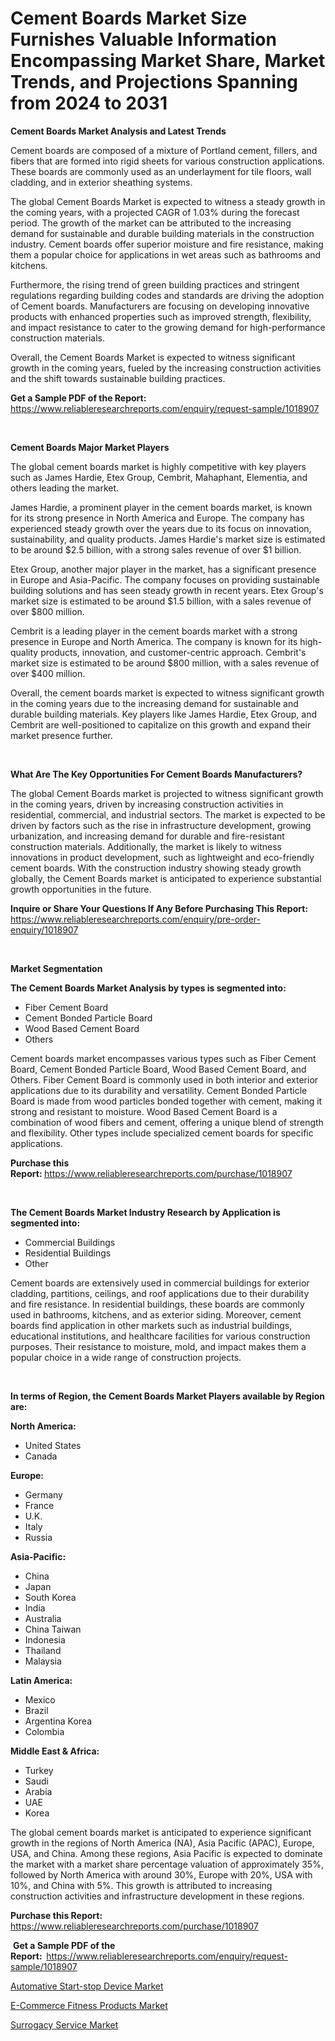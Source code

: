 <p><h1>Cement Boards Market Size Furnishes Valuable Information Encompassing Market Share, Market Trends, and Projections Spanning from 2024 to 2031</h1></p><p><strong>Cement Boards Market Analysis and Latest Trends</strong></p>
<p><p>Cement boards are composed of a mixture of Portland cement, fillers, and fibers that are formed into rigid sheets for various construction applications. These boards are commonly used as an underlayment for tile floors, wall cladding, and in exterior sheathing systems.</p><p>The global Cement Boards Market is expected to witness a steady growth in the coming years, with a projected CAGR of 1.03% during the forecast period. The growth of the market can be attributed to the increasing demand for sustainable and durable building materials in the construction industry. Cement boards offer superior moisture and fire resistance, making them a popular choice for applications in wet areas such as bathrooms and kitchens.</p><p>Furthermore, the rising trend of green building practices and stringent regulations regarding building codes and standards are driving the adoption of Cement boards. Manufacturers are focusing on developing innovative products with enhanced properties such as improved strength, flexibility, and impact resistance to cater to the growing demand for high-performance construction materials.</p><p>Overall, the Cement Boards Market is expected to witness significant growth in the coming years, fueled by the increasing construction activities and the shift towards sustainable building practices.</p></p>
<p><strong>Get a Sample PDF of the Report:&nbsp;</strong> <a href="https://www.reliableresearchreports.com/enquiry/request-sample/1018907">https://www.reliableresearchreports.com/enquiry/request-sample/1018907</a></p>
<p>&nbsp;</p>
<p><strong>Cement Boards Major Market Players</strong></p>
<p><p>The global cement boards market is highly competitive with key players such as James Hardie, Etex Group, Cembrit, Mahaphant, Elementia, and others leading the market. </p><p>James Hardie, a prominent player in the cement boards market, is known for its strong presence in North America and Europe. The company has experienced steady growth over the years due to its focus on innovation, sustainability, and quality products. James Hardie's market size is estimated to be around $2.5 billion, with a strong sales revenue of over $1 billion.</p><p>Etex Group, another major player in the market, has a significant presence in Europe and Asia-Pacific. The company focuses on providing sustainable building solutions and has seen steady growth in recent years. Etex Group's market size is estimated to be around $1.5 billion, with a sales revenue of over $800 million.</p><p>Cembrit is a leading player in the cement boards market with a strong presence in Europe and North America. The company is known for its high-quality products, innovation, and customer-centric approach. Cembrit's market size is estimated to be around $800 million, with a sales revenue of over $400 million.</p><p>Overall, the cement boards market is expected to witness significant growth in the coming years due to the increasing demand for sustainable and durable building materials. Key players like James Hardie, Etex Group, and Cembrit are well-positioned to capitalize on this growth and expand their market presence further.</p></p>
<p>&nbsp;</p>
<p><strong>What Are The Key Opportunities For Cement Boards Manufacturers?</strong></p>
<p><p>The global Cement Boards market is projected to witness significant growth in the coming years, driven by increasing construction activities in residential, commercial, and industrial sectors. The market is expected to be driven by factors such as the rise in infrastructure development, growing urbanization, and increasing demand for durable and fire-resistant construction materials. Additionally, the market is likely to witness innovations in product development, such as lightweight and eco-friendly cement boards. With the construction industry showing steady growth globally, the Cement Boards market is anticipated to experience substantial growth opportunities in the future.</p></p>
<p><strong>Inquire or Share Your Questions If Any Before Purchasing This Report:</strong> <a href="https://www.reliableresearchreports.com/enquiry/pre-order-enquiry/1018907">https://www.reliableresearchreports.com/enquiry/pre-order-enquiry/1018907</a></p>
<p>&nbsp;</p>
<p><strong>Market Segmentation</strong></p>
<p><strong>The Cement Boards Market Analysis by types is segmented into:</strong></p>
<p><ul><li>Fiber Cement Board</li><li>Cement Bonded Particle Board</li><li>Wood Based Cement Board</li><li>Others</li></ul></p>
<p><p>Cement boards market encompasses various types such as Fiber Cement Board, Cement Bonded Particle Board, Wood Based Cement Board, and Others. Fiber Cement Board is commonly used in both interior and exterior applications due to its durability and versatility. Cement Bonded Particle Board is made from wood particles bonded together with cement, making it strong and resistant to moisture. Wood Based Cement Board is a combination of wood fibers and cement, offering a unique blend of strength and flexibility. Other types include specialized cement boards for specific applications.</p></p>
<p><strong>Purchase this Report:&nbsp;</strong><a href="https://www.reliableresearchreports.com/purchase/1018907">https://www.reliableresearchreports.com/purchase/1018907</a></p>
<p>&nbsp;</p>
<p><strong>The Cement Boards Market Industry Research by Application is segmented into:</strong></p>
<p><ul><li>Commercial Buildings</li><li>Residential Buildings</li><li>Other</li></ul></p>
<p><p>Cement boards are extensively used in commercial buildings for exterior cladding, partitions, ceilings, and roof applications due to their durability and fire resistance. In residential buildings, these boards are commonly used in bathrooms, kitchens, and as exterior siding. Moreover, cement boards find application in other markets such as industrial buildings, educational institutions, and healthcare facilities for various construction purposes. Their resistance to moisture, mold, and impact makes them a popular choice in a wide range of construction projects.</p></p>
<p>&nbsp;</p>
<p><strong>In terms of Region, the Cement Boards Market Players available by Region are:</strong></p>
<p>
    <p> <strong> North America: </strong>
        <ul>
            <li>United States</li>
            <li>Canada</li>
        </ul>
        </p> 
    <p> <strong> Europe: </strong>
        <ul>
            <li>Germany</li>
            <li>France</li>
            <li>U.K.</li>
            <li>Italy</li>
            <li>Russia</li>
        </ul>
        </p> 
    <p> <strong> Asia-Pacific: </strong>
        <ul>
            <li>China</li>
            <li>Japan</li>
            <li>South Korea</li>
            <li>India</li>
            <li>Australia</li>
            <li>China Taiwan</li>
            <li>Indonesia</li>
            <li>Thailand</li>
            <li>Malaysia</li>
        </ul>
        </p> 
    <p> <strong> Latin America: </strong>
        <ul>
            <li>Mexico</li>
            <li>Brazil</li>
            <li>Argentina Korea</li>
            <li>Colombia</li>
        </ul>
        </p> 
    <p> <strong> Middle East & Africa: </strong>
        <ul>
            <li>Turkey</li>
            <li>Saudi</li>
            <li>Arabia</li>
            <li>UAE</li>
            <li>Korea</li>
        </ul>
    </p>
    </p>
<p><p>The global cement boards market is anticipated to experience significant growth in the regions of North America (NA), Asia Pacific (APAC), Europe, USA, and China. Among these regions, Asia Pacific is expected to dominate the market with a market share percentage valuation of approximately 35%, followed by North America with around 30%, Europe with 20%, USA with 10%, and China with 5%. This growth is attributed to increasing construction activities and infrastructure development in these regions.</p></p>
<p><strong>Purchase this Report: </strong><a href="https://www.reliableresearchreports.com/purchase/1018907">https://www.reliableresearchreports.com/purchase/1018907</a></p>
<p>&nbsp;<strong>Get a Sample PDF of the Report:&nbsp;&nbsp;</strong><a href="https://www.reliableresearchreports.com/enquiry/request-sample/1018907">https://www.reliableresearchreports.com/enquiry/request-sample/1018907</a></p>
<p><strong></strong></p>
<p><p><a href="https://view.publitas.com/reportprime-1/automative-start-stop-device-market-size-share-trends-analysis-report-by-application-regional-outlook-competitive-strategies-and-segment-forecasts-2023-2030/">Automative Start-stop Device Market</a></p><p><a href="https://view.publitas.com/reportprime-1/e-commerce-fitness-products-market-size-and-growth-market-segmentation-regional-and-country-breakdowns-and-market-trends-for-period-from-2023-2030/">E-Commerce Fitness Products Market</a></p><p><a href="https://view.publitas.com/reportprime-1/surrogacy-service-market-size-global-industry-overview-market-segmentation-and-forecast-2023-to-2030/">Surrogacy Service Market</a></p></p>